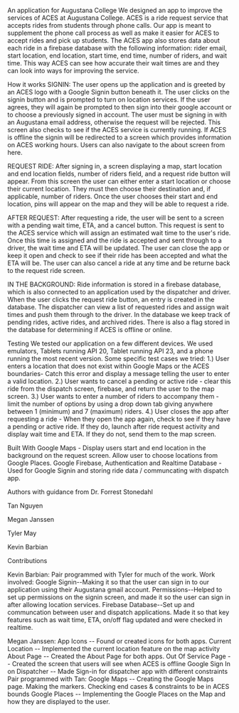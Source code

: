 An application for Augustana College
We designed an app to improve the services of ACES at Augustana College. ACES is a ride request service that accepts rides from students
through phone calls. Our app is meant to supplement the phone call process as well as make it easier for ACES to accept rides and pick up students.
The ACES app also stores data about each ride in a firebase database with the following information: rider email, start location, end location,
start time, end time, number of riders, and wait time. This way ACES can see how accurate their wait times are and they can look into ways for
improving the service. 

How it works
SIGNIN:
The user opens up the application and is greeted by an ACES logo with a Google Signin button beneath it. The user clicks on the signin button
and is prompted to turn on location services. If the user agrees, they will again be prompted to then sign into their google account or to choose
a previously signed in account. The user must be signing in with an Augustana email address, otherwise the request will be rejected. This screen
also checks to see if the ACES service is currently running. If ACES is offline the signin will be redirected to a screen which provides information
on ACES working hours. Users can also navigate to the about screen from here.

REQUEST RIDE:
After signing in, a screen displaying a map, start location and end location fields, number of riders field, and a request ride button will appear. From this screen
the user can either enter a start location or choose their current location. They must then choose their destination and, if applicable, number of riders.
Once the user chooses their start and end location, pins will appear on the map and they will be able to request a ride. 

AFTER REQUEST:
After requesting a ride, the user will be sent to a screen with a pending wait time, ETA, and a cancel button. This request is sent to the ACES service which will assign an estimated wait time to the user's ride. Once this time is assigned
and the ride is accepted and sent through to a driver, the wait time and ETA will be updated. The user can close the app or keep it open and check
to see if their ride has been accepted and what the ETA will be. The user can also cancel a ride
at any time and be returne back to the request ride screen.

IN THE BACKGROUND:
Ride information is stored in a firebase database, which is also connected to an application used by the dispatcher and driver. When the user
clicks the request ride button, an entry is created in the database. The dispatcher can view a list of requested rides and assign wait times and push
them through to the driver. In the database we keep track of pending rides, active rides, and archived rides. There is also a flag stored
in the database for determining if ACES is offline or online.


Testing
We tested our application on a few different devices. We used emulators, Tablets running API 20, Tablet running API 23, and a phone running
the most recent version. Some specific test cases we tried: 
1.) User enters a location that does not exist within Google Maps or the ACES boundaries- Catch this error and display a message telling the user to enter a valid
location.
2.) User wants to cancel a pending or active ride - clear this ride from the dispatch screen, firebase, and return the user to the map screen.
3.) User wants to enter a number of riders to accompany them - limit the number of options by using a drop down tab giving anywhere
between 1 (minimum) and 7 (maximum) riders. 
4.) User closes the app after requesting a ride - When they open the app again, check to see if they have a pending or active ride. If
they do, launch after ride request activity and display wait time and ETA. If they do not, send them to the map screen. 

Built With
Google Maps - Display users start and end location in the background on the request screen. Allow user to choose locations from Google
Places.
Google Firebase, Authentication and Realtime Database - Used for Google Signin and storing ride data / communcating with dispatch app.

Authors with guidance from Dr. Forrest Stonedahl

Tan Nguyen

Megan Janssen

Tyler May

Kevin Barbian 

Contributions

Kevin Barbian:
Pair programmed with Tyler for much of the work. Work involved:
Google Signin--Making it so that the user can sign in to our application using their Augustana gmail account.
Permissions--Helped to set up permissions on the signin screen, and made it so the user can sign in after allowing location services.
Firebase Database--Set up and communcation between user and dispatch applications. Made it so that key features such as wait time, ETA,
on/off flag updated and were checked in realtime. 


Megan Janssen:
App Icons -- Found or created icons for both apps.
Current Location -- Implemented the current location feature on the map activity
About Page -- Created the About Page for both apps.
Out Of Service Page -- Created the screen that users will see when ACES is offline
Google Sign In on Dispatcher -- Made Sign-in for dispatcher app with different constraints
Pair programmed with Tan: 
Google Maps -- Creating the Google Maps page. Making the markers. Checking end cases & constraints to be in ACES bounds
Google Places -- Implementing the Google Places on the Map and how they are displayed to the user.




